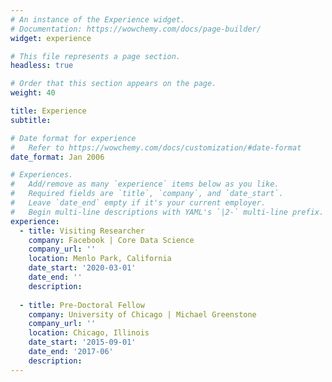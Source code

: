 ```yaml
---
# An instance of the Experience widget.
# Documentation: https://wowchemy.com/docs/page-builder/
widget: experience

# This file represents a page section.
headless: true

# Order that this section appears on the page.
weight: 40

title: Experience
subtitle:

# Date format for experience
#   Refer to https://wowchemy.com/docs/customization/#date-format
date_format: Jan 2006

# Experiences.
#   Add/remove as many `experience` items below as you like.
#   Required fields are `title`, `company`, and `date_start`.
#   Leave `date_end` empty if it's your current employer.
#   Begin multi-line descriptions with YAML's `|2-` multi-line prefix.
experience:
  - title: Visiting Researcher 
    company: Facebook | Core Data Science
    company_url: ''
    location: Menlo Park, California
    date_start: '2020-03-01'
    date_end: ''
    description:
        
  - title: Pre-Doctoral Fellow
    company: University of Chicago | Michael Greenstone
    company_url: ''
    location: Chicago, Illinois
    date_start: '2015-09-01'
    date_end: '2017-06'
    description:
---
```

